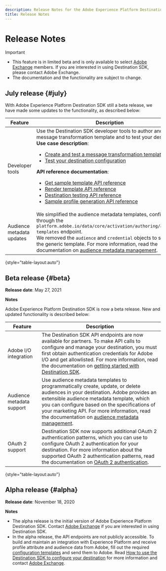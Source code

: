 ```yaml
---
description: Release Notes for the Adobe Experience Platform Destination SDK
title: Release Notes
---
```

# Release Notes

>[!IMPORTANT]
>
>* This feature is in limited beta and is only available to select [Adobe Exchange](https://partners.adobe.com/exchangeprogram/creativecloud.html) members. If you are interested in using Destination SDK, please contact Adobe Exchange. 
>* The documentation and the functionality are subject to change.

## July release {#july}

With Adobe Experience Platform Destination SDK still a beta release, we have made some updates to the functionality, as described below:

| Feature | Description |
| ------- | ----------- |
| Developer tools | Use the Destination SDK developer tools to author and test a message transformation template and to test your destination. <br> **Use case description**: <ul><li>[Create and test a message transformation template](./create-template.md)</li><li>[Test your destination configuration](./test-destination.md)</li></ul> **API reference documentation**: <ul><li>[Get sample template API reference](./sample-template-api.md)</li><li>[Render template API reference](./render-template-api.md)</li><li>[Destination testing API reference](./destination-testing-api.md)</li><li>[Sample profile generation API reference](./sample-profile-generation-api.md)</li></ul> |
| Audience metadata updates | We simplified the audience metadata templates, configurable through the `platform.adobe.io/data/core/activation/authoring/audience-templates` endpoint. <br> We removed the `audience` and `credential` objects to simplify the generic template. For more information, read the documentation on [audience metadata management](./audience-metadata-management.md). |

{style="table-layout:auto"}

## Beta release {#beta}

**Release date**: May 27, 2021

**Notes**

Adobe Experience Platform Destination SDK is now a beta release. New and updated functionality is described below:

| Feature | Description |
| ------- | ----------- |
| Adobe I/O integration | The Destination SDK API endpoints are now available for partners. To make API calls to configure and manage your destination, you must first obtain authentication credentials for Adobe I/O and get allowlisted. For more information, read the documentation on [getting started with Destination SDK](./getting-started.md). |
| Audience metadata support | Use audience metadata templates to programmatically create, update, or delete audiences in your destination. Adobe provides an extensible audience metadata template, which you can configure based on the specifications of your marketing API. For more information, read the documentation on [audience metadata management](./audience-metadata-management.md). |
| OAuth 2 support | Destination SDK now supports additional OAuth 2 authentication patterns, which you can use to configure OAuth 2 authentication for your destination. For more information about the supported OAuth 2 authentication patterns, read the documentation on [OAuth 2 authentication](./oauth2-authentication.md). |

{style="table-layout:auto"}


## Alpha release {#alpha}

**Release date**: November 18, 2020

**Notes**

* The alpha release is the initial version of Adobe Experience Platform Destination SDK. Contact [Adobe Exchange](https://partners.adobe.com/exchangeprogram/creativecloud.html) if you are interested in using Destination SDK.
* In the alpha release, the API endpoints are not publicly accessible. To build and maintain an integration with Experience Platform and receive profile attribute and audience data from Adobe, fill out the required [configuration templates](./configuration-options.md) and send them to Adobe. Read [How to use the Destination SDK to configure your destination](./configure-destination-instructions.md) for more information and contact [Adobe Exchange](https://partners.adobe.com/exchangeprogram/creativecloud.html).
